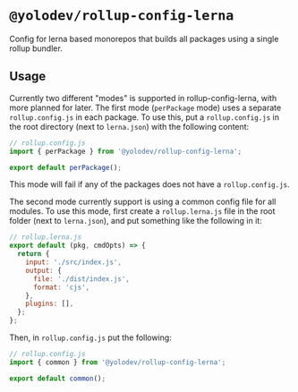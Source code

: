 # `@yolodev/rollup-config-lerna`

Config for lerna based monorepos that builds all packages using a single rollup bundler.

## Usage

Currently two different "modes" is supported in rollup-config-lerna, with more planned for
later. The first mode (`perPackage` mode) uses a separate `rollup.config.js` in each package. To use this,
put a `rollup.config.js` in the root directory (next to `lerna.json`) with the following
content:

```js
// rollup.config.js
import { perPackage } from '@yolodev/rollup-config-lerna';

export default perPackage();
```

This mode will fail if any of the packages does not have a `rollup.config.js`.

The second mode currently support is using a common config file for all modules. To use this mode,
first create a `rollup.lerna.js` file in the root folder (next to `lerna.json`), and put something
like the following in it:

```js
// rollup.lerna.js
export default (pkg, cmdOpts) => {
  return {
    input: './src/index.js',
    output: {
      file: './dist/index.js',
      format: 'cjs',
    },
    plugins: [],
  };
};
```

Then, in `rollup.config.js` put the following:

```js
// rollup.config.js
import { common } from '@yolodev/rollup-config-lerna';

export default common();
```
